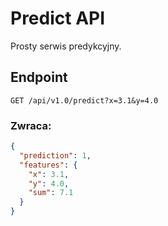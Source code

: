# Predict API

Prosty serwis predykcyjny.

## Endpoint

`GET /api/v1.0/predict?x=3.1&y=4.0`

### Zwraca:

```json
{
  "prediction": 1,
  "features": {
    "x": 3.1,
    "y": 4.0,
    "sum": 7.1
  }
}
